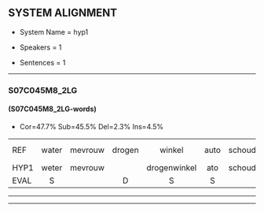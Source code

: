 
## SYSTEM ALIGNMENT

- System Name = hyp1

- Speakers = 1

- Sentences = 1

---

### S07C045M8_2LG

#### (S07C045M8_2LG-words)

- Cor=47.7%	Sub=45.5%	Del=2.3%	Ins=4.5%

|  |  |  |  |  |  |  |  |  |  |  |  |  |  |  |  |  |  |  |  |  |  |  |  |  |  |  |  |  |  |  |  |  |  |  |  |  |  |  |  |  |  |  |  |  |
|:--- |:---:|:---:|:---:|:---:|:---:|:---:|:---:|:---:|:---:|:---:|:---:|:---:|:---:|:---:|:---:|:---:|:---:|:---:|:---:|:---:|:---:|:---:|:---:|:---:|:---:|:---:|:---:|:---:|:---:|:---:|:---:|:---:|:---:|:---:|:---:|:---:|:---:|:---:|:---:|:---:|:---:|:---:|:---:|:---:|
| REF | water | mevrouw | drogen | winkel | auto | schouders |  | verhaal | koning | moeilijk | speelplaats | drinken | hoofdpijn | regen | vliegtuig | stoppen | opnieuw | gooien | *(sneeuw) | sneeuwen | moeder | liedje | potlood | fietsbel | vinger |  | dichtbij | meisje | chauffeur | muziek | waarom | scheuren*(schuren) | lawaai | zwemmen | vuurwerk | appel | cola | kussen | eerste | circus | kleuren | voetbal | * | vlinder |
| HYP1 | weter | mevrouw |  | drogenwinkel | ato | schouders | van | raal | koning | moeilijk | speelplaats | drinken | hoofpijn | regen | vliegtuig | stoppen | opnieuw | goeien | snieuw | neeuwen | moedagnietje | belood | fiets | bel | vinger | die | bij | meisje | chauffeur | muziek | waarom | schuuren? | lawai | zwemmen | vuurwerk | apul | kola | kussen | eerste | psirkeus | kleuren | voetbal | vleen | veender |
| EVAL | S |  | D | S | S |  | I | S |  |  |  |  | S |  |  |  |  | S | S | S | S | S | S | S |  | I | S |  |  |  |  | S | S |  |  | S | S |  |  | S |  |  | S | S |
---

---
